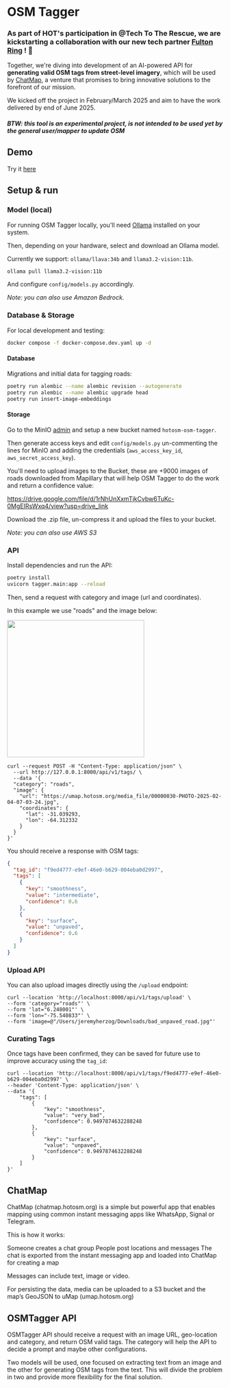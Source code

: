 # OSM Tagger

### As part of HOT's participation in @Tech To The Rescue, we are kickstarting a collaboration with our new tech partner [Fulton Ring](https://www.fultonring.com/) ! 🤝

Together, we're diving into development of an AI-powered API for **generating valid OSM tags from street-level imagery**, which will be used by [ChatMap](https://chatmap.hotosm.org), a venture that promises to bring innovative solutions to the forefront of our mission.

We kicked off the project in February/March 2025 and aim to have the work delivered by end of June 2025.

#### _BTW: this tool is an experimental project, is not intended to be used yet by the general user/mapper to update OSM_

## Demo

Try it [here](https://hotosm.github.io/osm-tagger/)

## Setup & run

### Model (local)

For running OSM Tagger locally, you'll need [Ollama](https://ollama.com/) installed on your system.

Then, depending on your hardware, select and download an Ollama model.

Currently we support: `ollama/llava:34b` and `llama3.2-vision:11b`.

```sh
ollama pull llama3.2-vision:11b
```

And configure `config/models.py` accordingly.

_Note: you can also use Amazon Bedrock._

### Database & Storage

For local development and testing:

```sh
docker compose -f docker-compose.dev.yaml up -d
```

#### Database

Migrations and initial data for tagging roads:

```sh
poetry run alembic --name alembic revision --autogenerate
poetry run alembic --name alembic upgrade head
poetry run insert-image-embeddings
```

#### Storage

Go to the MinIO [admin](http://localhost:9001/browser) and setup a new bucket named `hotosm-osm-tagger`.

Then generate access keys and edit `config/models.py` un-commenting the lines for MinIO and adding the
credentials (`aws_access_key_id`, `aws_secret_access_key`).

You'll need to upload images to the Bucket, these are +9000 images of roads downloaded from Mapillary
that will help OSM Tagger to do the work and return a confidence value:

https://drive.google.com/file/d/1rNhUnXxmTjkCvbw6TuKc-0MgEIRsWxq4/view?usp=drive_link

Download the .zip file, un-compress it and upload the files to your bucket.

_Note: you can also use AWS S3_

### API

Install dependencies and run the API:

```sh
poetry install
uvicorn tagger.main:app --reload
```

Then, send a request with category and image (url and coordinates).

In this example we use "roads" and the image below:

<img src="https://umap.hotosm.org/media_file/00000030-PHOTO-2025-02-04-07-03-24.jpg" width="320" />

```
curl --request POST -H "Content-Type: application/json" \
  --url http://127.0.0.1:8000/api/v1/tags/ \
  --data '{
  "category": "roads",
  "image": {
    "url": "https://umap.hotosm.org/media_file/00000030-PHOTO-2025-02-04-07-03-24.jpg",
    "coordinates": {
      "lat": -31.039293,
      "lon": -64.312332
    }
  }
}'
```

You should receive a response with OSM tags:

```json
{
  "tag_id": "f9ed4777-e9ef-46e0-b629-004eba0d2997",
  "tags": [
    {
      "key": "smoothness",
      "value": "intermediate",
      "confidence": 0.6
    },
    {
      "key": "surface",
      "value": "unpaved",
      "confidence": 0.6
    }
  ]
}
```

### Upload API

You can also upload images directly using the `/upload` endpoint:

```
curl --location 'http://localhost:8000/api/v1/tags/upload' \
--form 'category="roads"' \
--form 'lat="6.248001"' \
--form 'lon="-75.540833"' \
--form 'image=@"/Users/jeremyherzog/Downloads/bad_unpaved_road.jpg"'
```

### Curating Tags

Once tags have been confirmed, they can be saved for future use to improve
accuracy using the `tag_id`:

```
curl --location 'http://localhost:8000/api/v1/tags/f9ed4777-e9ef-46e0-b629-004eba0d2997' \
--header 'Content-Type: application/json' \
--data '{
    "tags": [
        {
            "key": "smoothness",
            "value": "very_bad",
            "confidence": 0.9497874632288248
        },
        {
            "key": "surface",
            "value": "unpaved",
            "confidence": 0.9497874632288248
        }
    ]
}'
```

## ChatMap

ChatMap (chatmap.hotosm.org) is a simple but powerful app that enables mapping using common instant messaging apps like WhatsApp, Signal or Telegram.

This is how it works:

Someone creates a chat group
People post locations and messages
The chat is exported from the instant messaging app and loaded into ChatMap for creating a map

Messages can include text, image or video.

For persisting the data, media can be uploaded to a S3 bucket and the map’s GeoJSON to uMap (umap.hotosm.org)

## OSMTagger API

OSMTagger API should receive a request with an image URL, geo-location and category, and return OSM valid tags. The category will help the API to decide a prompt and maybe other configurations.

Two models will be used, one focused on extracting text from an image and the other for generating OSM tags from the text. This will divide the problem in two and provide more flexibility for the final solution.
